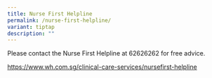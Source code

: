 ```yaml
---
title: Nurse First Helpline
permalink: /nurse-first-helpline/
variant: tiptap
description: ""
---
```

<p>Please contact the Nurse First Helpline at 62626262 for free advice.</p>
<p><a href="https://www.wh.com.sg/clinical-care-services/nursefirst-helpline" rel="noopener noreferrer nofollow" target="_blank">https://www.wh.com.sg/clinical-care-services/nursefirst-helpline</a>
</p>